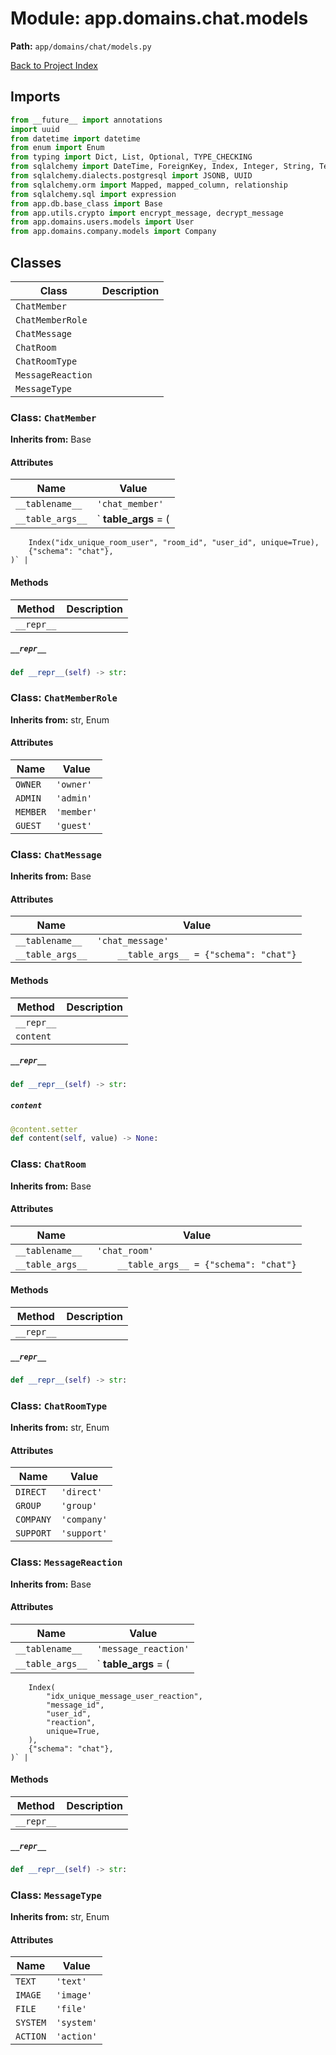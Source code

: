 # Module: app.domains.chat.models

**Path:** `app/domains/chat/models.py`

[Back to Project Index](../../../../index.md)

## Imports
```python
from __future__ import annotations
import uuid
from datetime import datetime
from enum import Enum
from typing import Dict, List, Optional, TYPE_CHECKING
from sqlalchemy import DateTime, ForeignKey, Index, Integer, String, Text, Boolean, func
from sqlalchemy.dialects.postgresql import JSONB, UUID
from sqlalchemy.orm import Mapped, mapped_column, relationship
from sqlalchemy.sql import expression
from app.db.base_class import Base
from app.utils.crypto import encrypt_message, decrypt_message
from app.domains.users.models import User
from app.domains.company.models import Company
```

## Classes

| Class | Description |
| --- | --- |
| `ChatMember` |  |
| `ChatMemberRole` |  |
| `ChatMessage` |  |
| `ChatRoom` |  |
| `ChatRoomType` |  |
| `MessageReaction` |  |
| `MessageType` |  |

### Class: `ChatMember`
**Inherits from:** Base

#### Attributes

| Name | Value |
| --- | --- |
| `__tablename__` | `'chat_member'` |
| `__table_args__` | `    __table_args__ = (
        Index("idx_unique_room_user", "room_id", "user_id", unique=True),
        {"schema": "chat"},
    )` |

#### Methods

| Method | Description |
| --- | --- |
| `__repr__` |  |

##### `__repr__`
```python
def __repr__(self) -> str:
```

### Class: `ChatMemberRole`
**Inherits from:** str, Enum

#### Attributes

| Name | Value |
| --- | --- |
| `OWNER` | `'owner'` |
| `ADMIN` | `'admin'` |
| `MEMBER` | `'member'` |
| `GUEST` | `'guest'` |

### Class: `ChatMessage`
**Inherits from:** Base

#### Attributes

| Name | Value |
| --- | --- |
| `__tablename__` | `'chat_message'` |
| `__table_args__` | `    __table_args__ = {"schema": "chat"}` |

#### Methods

| Method | Description |
| --- | --- |
| `__repr__` |  |
| `content` |  |

##### `__repr__`
```python
def __repr__(self) -> str:
```

##### `content`
```python
@content.setter
def content(self, value) -> None:
```

### Class: `ChatRoom`
**Inherits from:** Base

#### Attributes

| Name | Value |
| --- | --- |
| `__tablename__` | `'chat_room'` |
| `__table_args__` | `    __table_args__ = {"schema": "chat"}` |

#### Methods

| Method | Description |
| --- | --- |
| `__repr__` |  |

##### `__repr__`
```python
def __repr__(self) -> str:
```

### Class: `ChatRoomType`
**Inherits from:** str, Enum

#### Attributes

| Name | Value |
| --- | --- |
| `DIRECT` | `'direct'` |
| `GROUP` | `'group'` |
| `COMPANY` | `'company'` |
| `SUPPORT` | `'support'` |

### Class: `MessageReaction`
**Inherits from:** Base

#### Attributes

| Name | Value |
| --- | --- |
| `__tablename__` | `'message_reaction'` |
| `__table_args__` | `    __table_args__ = (
        Index(
            "idx_unique_message_user_reaction",
            "message_id",
            "user_id",
            "reaction",
            unique=True,
        ),
        {"schema": "chat"},
    )` |

#### Methods

| Method | Description |
| --- | --- |
| `__repr__` |  |

##### `__repr__`
```python
def __repr__(self) -> str:
```

### Class: `MessageType`
**Inherits from:** str, Enum

#### Attributes

| Name | Value |
| --- | --- |
| `TEXT` | `'text'` |
| `IMAGE` | `'image'` |
| `FILE` | `'file'` |
| `SYSTEM` | `'system'` |
| `ACTION` | `'action'` |
